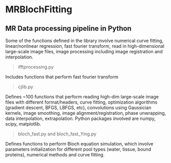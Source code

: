 # MRBlochFitting
## MR Data processing pipeline in Python
Some of the functions defined in the library involve numerical curve fitting, linear/nonlinear regression, fast fourier transform, read in high-dimensional large-scale image files, image processing including image registration and interpolation. 

> ifftprocessing.py

Includes functions that perform fast fourier transform <br />


> cjlib.py

Defines ~100 functions that perform reading high-dim large-scale image files with different format/headers, curve fitting, optimization algorithms (gradient descent, BFGS, LBFGS, etc), convolutions using Gaussician kernels, image smoothing, image alignment/registration, phase unwrapping, data interpolation, extrapolation. Python packages involved are numpy, scipy, matplotlib. <br />


> bloch_fast.py and bloch_fast_Ying.py

Defines functions to perform Bloch equation simulation, which involve parameters initialization for different pool types (water, tissue, bound proteins), numerical methods and curve fitting. 
